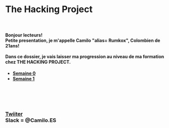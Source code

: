<h1>The Hacking Project</h1> 
<br/>
<h4>Bonjour lecteurs! <br/>
Petite presentation, je m'appelle Camilo "alias= Rumkox", Colombien de 21ans!
<br/><br/>
Dans ce dossier, je vais laisser ma progression au niveau de ma formation chez THE HACKING PROJECT. 
<br/>
</h4>
<h4><ul>
	<li><a href="https://github.com/rumkox/TheHackingProject2018/tree/master/semaine0"> Semaine 0</a></li>
	<li><a href="https://github.com/rumkox/TheHackingProject2018/tree/master/semaine1"> Semaine 1</a></li>
</ul></h4>
<br/><br/><br/>
<h3><a href="https://twitter.com/Camilo42Es?lang=fr"> Twiiter</a><br/>
Slack = @Camilo.ES <br/></h3>
